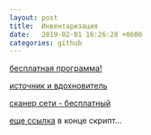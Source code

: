 ```yaml
---
layout: post
title:  Инвентаризация
date:   2019-02-01 16:26:28 +0600
categories: github
---
```

[бесплатная программа!](http://computer-tracker.ru/)

[источник и вдохновитель](https://habr.com/post/138400/)

[сканер сети - бесплатный](http://www.advanced-ip-scanner.com/ru/)

[еще ссылка](https://social.technet.microsoft.com/Forums/ru-RU/8883c7ef-9fd9-494a-96da-c422cc70d3aa/-bat?forum=scrlangru)
в конце скрипт...
